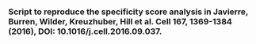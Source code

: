 ### Script to reproduce the specificity score analysis in Javierre, Burren, Wilder, Kreuzhuber, Hill et al. Cell 167, 1369-1384 (2016), DOI: 10.1016/j.cell.2016.09.037.

